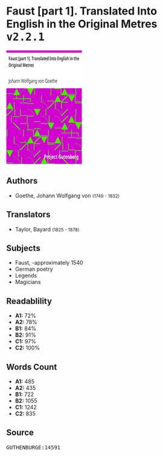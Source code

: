 # Faust [part 1]. Translated Into English in the Original Metres <kbd>v2.2.1</kbd>

![](./cover.medium.jpg "")

## Authors


 - Goethe, Johann Wolfgang von <small>(1749 - 1832)</small>

## Translators


 - Taylor, Bayard <small>(1825 - 1878)</small>

## Subjects


 - Faust, -approximately 1540
 - German poetry
 - Legends
 - Magicians

## Readablility


 - **A1:** 72%
 - **A2:** 78%
 - **B1:** 84%
 - **B2:** 91%
 - **C1:** 97%
 - **C2:** 100%

## Words Count


 - **A1:** 485
 - **A2:** 435
 - **B1:** 722
 - **B2:** 1055
 - **C1:** 1242
 - **C2:** 835

## Source


<kbd>GUTHENBURGE:14591</kbd>
